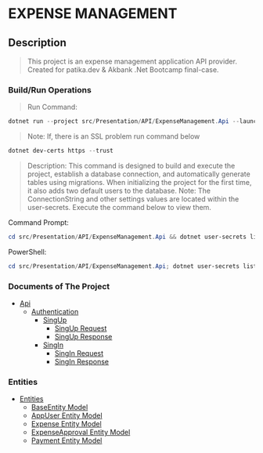 # EXPENSE MANAGEMENT

## Description

>This project is an expense management application API provider. Created for patika.dev & Akbank .Net Bootcamp final-case.

### Build/Run Operations

>Run Command:

```powershell
dotnet run --project src/Presentation/API/ExpenseManagement.Api --launch-profile https
```

>Note: If, there is an SSL problem run command below

```powershell
dotnet dev-certs https --trust
```

>Description: This command is designed to build and execute the project, establish a database connection, and automatically generate tables using migrations. When initializing the project for the first time, it also adds two default users to the database.
>Note: The ConnectionString and other settings values are located within the user-secrets. Execute the command below to view them.

Command Prompt:

```powershell
cd src/Presentation/API/ExpenseManagement.Api && dotnet user-secrets list
```

PowerShell:

```powershell
cd src/Presentation/API/ExpenseManagement.Api; dotnet user-secrets list
```

### Documents of The Project

- [Api](/Documents/Api/)
  - [Authentication](/Documents/Api/Authentication.Api.md)
    - [SingUp](/Documents/Api/Authentication.Api.md#signup)
      - [SingUp Request](/Documents/Api/Authentication.Api.md#signup-request)
      - [SingUp Response](/Documents/Api/Authentication.Api.md#signup-response)
    - [SingIn](/Documents/Api/Authentication.Api.md#signin)
      - [SingIn Request](/Documents/Api/Authentication.Api.md#signin-request)
      - [SingIn Response](/Documents/Api/Authentication.Api.md#signin-response)

### Entities

- [Entities](/Documents/Entities/)
  - [BaseEntity Model](/Documents/Entities/BaseEntity.md)
  - [AppUser Entity Model](/Documents/Entities/AppUser.Entity.md)
  - [Expense Entity Model](/Documents/Entities/Expense.Entity.md)
  - [ExpenseApproval Entity Model](/Documents/Entities/ExpenseApproval.Entity.md)
  - [Payment Entity Model](/Documents/Entities/Payment.Entity.md)
